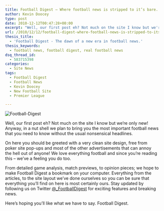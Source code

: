 ```yaml
---
title: Football Digest – Where football news is stripped to it’s bare.
author: Kevin Doocey
type: post
date: 2010-12-12T00:47:28+00:00
excerpt: "Well, our first post eh? Not much on the site I know but we're only new!.."
url: /2010/12/12/football-digest-where-football-news-is-stripped-to-its-bare/
thesis_title:
  - 'Football Digest - The dawn of a new era in football news.'
thesis_keywords:
  - football news, football digest, real football news
dsq_thread_id:
  - 583715398
categories:
  - Site News
tags:
  - Football Digest
  - Football News
  - Kevin Doocey
  - New Football Site
  - Premier League

---
```

![Football-Digest](http://www.footballdigest.org/wp-content/uploads/2012/07/Football_Digest.jpg "Football_Digest_Logo")

Well, our first post eh? Not much on the site I know but we’re only new! Anyway, in a nut shell we plan to bring you the most important football news that you need to know without the usual nonsensical headlines.

On here you should be greeted with a very clean site design, free from poker site pop-ups and most of the other advertisements that can annoy the hell out of anyone! We love everything football and since you’re reading this – we’ve a feeling you do too.

From detailed game analysis, match previews, to opinion pieces; we hope to make Football Digest a bookmark on your computer. Everything from  the articles, to the site layout we’ve done ourselves so you can be sure that everything you’ll find on here is most certainly ours. Stay updated by following us on Twitter [@_FootballDigest][1] for exciting features and breaking news.

Here’s hoping you’ll like what we have to say. Football Digest.

[1]: http://twitter.com/_footballdigest
